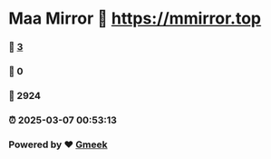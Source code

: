 # Maa Mirror :link: https://mmirror.top 
### :page_facing_up: [3](https://mmirror.top/tag.html) 
### :speech_balloon: 0 
### :hibiscus: 2924 
### :alarm_clock: 2025-03-07 00:53:13 
### Powered by :heart: [Gmeek](https://github.com/Meekdai/Gmeek)
